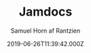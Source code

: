 ---
title: Jamdocs
github: https://github.com/samuelhorn/jamdocs
demo: https://jamdocs.netlify.app/
author: Samuel Horn af Rantzien
ssg:
  - Gridsome
cms:
  - Markdown
date: 2019-06-26T11:39:42.000Z
description: >-
  The ultimate staic generated documentation theme for the JAM-stack. Highly
  cusomizable, based on Gridsome, ready to deploy to Netlify in one click.
draft: false
publish_date: '2019-06-26T11:39:42Z'
update_date: '2022-01-04T19:24:38Z'
github_star: 213
github_fork: 101
---